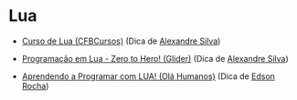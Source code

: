 # Lua

- [Curso de Lua (CFBCursos)](https://www.youtube.com/watch?v=J9iZeIk2OII&list=PLx4x_zx8csUhdMczA1OSq9rM7N48L6OLU)
  (Dica de [Alexandre Silva](https://github.com/Alexandre-S-bits/))

- [Programação em Lua - Zero to Hero! (Glider)](https://www.youtube.com/playlist?list=PL61kTUcYddBOFrp8dBlXfRz2Buld6Xx9m)
  (Dica de [Alexandre Silva](https://github.com/Alexandre-S-bits/))

- [Aprendendo a Programar com LUA! (Olá Humanos)](https://youtube.com/playlist?list=PLHpkt9fDv8d_t0Jg-Wb5jQdTt4x344biG&si=HczmsYkKuS7Df9wn) (Dica de [Edson Rocha](https://github.com/eddieJPNG))

